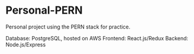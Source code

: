 # Personal-PERN

Personal project using the PERN stack for practice.

Database: PostgreSQL, hosted on AWS
Frontend: React.js/Redux
Backend: Node.js/Express
